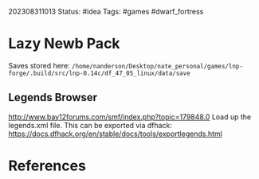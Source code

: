 202308311013
Status: #idea
Tags: #games  #dwarf_fortress 

# Lazy Newb Pack
Saves stored here:
`/home/nanderson/Desktop/nate_personal/games/lnp-forge/.build/src/lnp-0.14c/df_47_05_linux/data/save`

## Legends Browser
http://www.bay12forums.com/smf/index.php?topic=179848.0
Load up the legends.xml file. This can be exported via dfhack:
https://docs.dfhack.org/en/stable/docs/tools/exportlegends.html
# References

